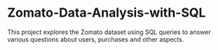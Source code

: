 # Zomato-Data-Analysis-with-SQL
This project explores the Zomato dataset using SQL queries to answer various questions about users, purchases and other aspects.
